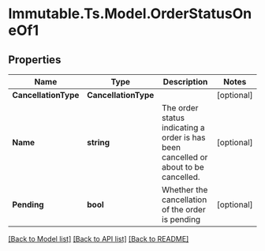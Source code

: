 # Immutable.Ts.Model.OrderStatusOneOf1

## Properties

Name | Type | Description | Notes
------------ | ------------- | ------------- | -------------
**CancellationType** | **CancellationType** |  | [optional] 
**Name** | **string** | The order status indicating a order is has been cancelled or about to be cancelled. | [optional] 
**Pending** | **bool** | Whether the cancellation of the order is pending | [optional] 

[[Back to Model list]](../README.md#documentation-for-models) [[Back to API list]](../README.md#documentation-for-api-endpoints) [[Back to README]](../README.md)

